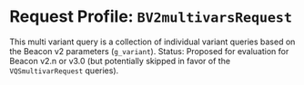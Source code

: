 # Request Profile: `BV2multivarsRequest`

This multi variant query is a collection of individual variant queries
based on the Beacon v2 parameters (`g_variant`).
Status: Proposed for evaluation for Beacon v2.n or v3.0 (but potentially
        skipped in favor of the `VQSmultivarRequest` queries).